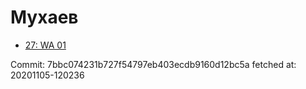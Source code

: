 # Мухаев
- [27: WA 01](27.md)

Commit: 7bbc074231b727f54797eb403ecdb9160d12bc5a
 fetched at: 20201105-120236
